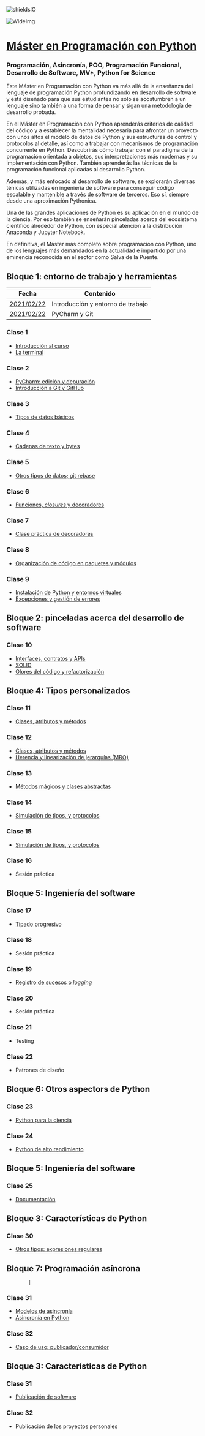 ![shieldsIO](https://img.shields.io/github/issues/Fictizia/Master-en-Programacion-con-Python_ed1.svg)

![WideImg](https://fictizia.com/img/github/Fictizia-plan-estudios-github.jpg)

# [Máster en Programación con Python](https://fictizia.com/formacion/master-programacion-python)
### Programación, Asincronía, POO, Programación Funcional, Desarrollo de Software, MV*, Python for Science

Este Máster en Programación con Python va más allá de la enseñanza del lenguaje de programación Python profundizando en desarrollo de software y está diseñado para que sus estudiantes no sólo se acostumbren a un lenguaje sino también a una forma de pensar y sigan una metodología de desarrollo probada.

En el Máster en Programación con Python aprenderás criterios de calidad del código y a establecer la mentalidad necesaria para afrontar un proyecto con unos altos el modelo de datos de Python y sus estructuras de control y protocolos al detalle, así como a trabajar con mecanismos de programación concurrente en Python. Descubrirás cómo trabajar con el paradigma de la programación orientada a objetos, sus interpretaciones más modernas y su implementación con Python. También aprenderás las técnicas de la programación funcional aplicadas al desarrollo Python.

Además, y más enfocado al desarrollo de software, se explorarán diversas ténicas utilizadas en ingeniería de software para conseguir código escalable y mantenible a través de software de terceros. Eso sí, siempre desde una aproximación Pythonica.

Una de las grandes aplicaciones de Python es su aplicación en el mundo de la ciencia. Por eso también se enseñarán pinceladas acerca del ecosistema científico alrededor de Python, con especial atención a la distribución Anaconda y Jupyter Notebook.

En definitiva, el Máster más completo sobre programación con Python, uno de los lenguajes más demandados en la actualidad e impartido por una eminencia reconocida en el sector como Salva de la Puente.


## Bloque 1: entorno de trabajo y herramientas

| Fecha                  | Contenido                                          |
|------------------------|----------------------------------------------------|
| [2021/02/22](#clase-1) | Introducción y entorno de trabajo                  |
| [2021/02/22](#clase-2) | PyCharm y Git                                      |


### Clase 1
- [Introducción al curso](./teoria/b01t01.md)
- [La terminal](./teoria/b01t02.md)

### Clase 2
- [PyCharm: edición y depuración](./teoria/b01t03.md)
- [Introducción a Git y GitHub](./teoria/b01t04.md)

### Clase 3
- [Tipos de datos básicos](./teoria/b03t01.md)

### Clase 4
- [Cadenas de texto y bytes](./teoria/b03t02.md)

### Clase 5
- [Otros tipos de datos; git rebase](./teoria/b03t03.md)

### Clase 6
- [Funciones, _closures_ y decoradores](./teoria/b03t04.md)

### Clase 7
- [Clase práctica de decoradores](./teoria/b03t04.md)

### Clase 8
- [Organización de código en paquetes y módulos](./teoria/b03t06.md)

### Clase 9
- [Instalación de Python y entornos virtuales](./teoria/b03t07.md)
- [Excepciones y gestión de errores](./teoria/b03t08.md)

## Bloque 2: pinceladas acerca del desarrollo de software

### Clase 10

- [Interfaces, contratos y APIs](./teoria/b02t01.md)
- [SOLID](./teoria/b02t02.md)
- [Olores del código y refactorización](./teoria/b02t03.md)

## Bloque 4: Tipos personalizados

### Clase 11

- [Clases, atributos y métodos](./teoria/b04t01.md)

### Clase 12

- [Clases, atributos y métodos](./teoria/b04t01.md)
- [Herencia y linearización de jerarquías (MRO)](./teoria/b04t02.md)

### Clase 13

- [Métodos mágicos y clases abstractas](./teoria/b04t03.md)

### Clase 14

- [Simulación de tipos, y protocolos](./teoria/b04t04.md)

### Clase 15

- [Simulación de tipos, y protocolos](./teoria/b04t04.md)

### Clase 16

- Sesión práctica

## Bloque 5: Ingeniería del software


### Clase 17

- [Tipado progresivo](./teoria/b05t03.md)

### Clase 18

- Sesión práctica

### Clase 19

- [Registro de sucesos o _logging_](./teoria/b05t04.md)

### Clase 20

- Sesión práctica

### Clase 21

- Testing

### Clase 22

- Patrones de diseño

## Bloque 6: Otros aspectors de Python

### Clase 23

- [Python para la ciencia](./teoria/b06t01.md)

### Clase 24

- [Python de alto rendimiento](./teoria/b06t02.md)

## Bloque 5: Ingeniería del software

### Clase 25

- [Documentación](./teoria/b05t06.md)

## Bloque 3: Características de Python


### Clase 30

- [Otros tipos: expresiones regulares](./teoria/b03t03.md#expresiones-regulares)


## Bloque 7: Programación asíncrona
            |

### Clase 31

- [Modelos de asincronía](./teoria/b07t01.md)
- [Asincronía en Python](./teoria/b07t02.md)

### Clase 32

- [Caso de uso: publicador/consumidor](./teoria/b07t03.md)


## Bloque 3: Características de Python

### Clase 31

- [Publicación de software](./teoria/b03t11.md)

### Clase 32

- Publicación de los proyectos personales